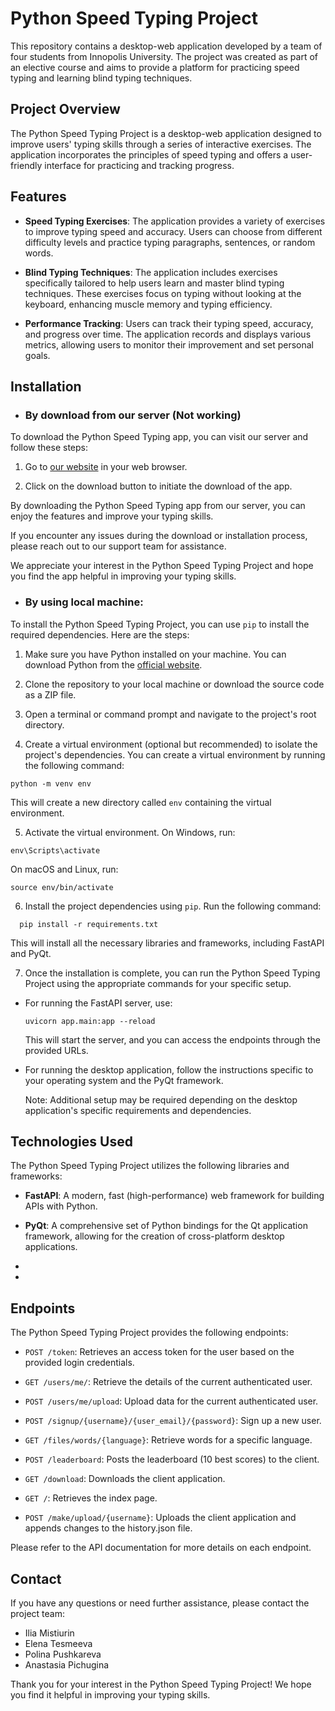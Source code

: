 # Python Speed Typing Project

This repository contains a desktop-web application developed by a team of four students from Innopolis University. The
project was created as part of an elective course and aims to provide a platform for practicing speed typing and
learning blind typing techniques.

## Project Overview

The Python Speed Typing Project is a desktop-web application designed to improve users' typing skills through a series
of interactive exercises. The application incorporates the principles of speed typing and offers a user-friendly
interface for practicing and tracking progress.

## Features

- **Speed Typing Exercises**: The application provides a variety of exercises to improve typing speed and accuracy.
  Users can choose from different difficulty levels and practice typing paragraphs, sentences, or random words.

- **Blind Typing Techniques**: The application includes exercises specifically tailored to help users learn and master
  blind typing techniques. These exercises focus on typing without looking at the keyboard, enhancing muscle memory and
  typing efficiency.

- **Performance Tracking**: Users can track their typing speed, accuracy, and progress over time. The application
  records and displays various metrics, allowing users to monitor their improvement and set personal goals.

## Installation

- ### By download from our server (Not working)

To download the Python Speed Typing app, you can visit our server and follow these steps:

1. Go to [our website](https://) in your web browser.

2. Click on the download button to initiate the download of the app.

By downloading the Python Speed Typing app from our server, you can enjoy the features and improve your typing skills.

If you encounter any issues during the download or installation process, please reach out to our support team for
assistance.

We appreciate your interest in the Python Speed Typing Project and hope you find the app helpful in improving your
typing skills.

- ### By using local machine:

To install the Python Speed Typing Project, you can use `pip` to install the required dependencies. Here are the steps:

1. Make sure you have Python installed on your machine. You can download Python from
   the [official website](https://www.python.org/downloads/).

2. Clone the repository to your local machine or download the source code as a ZIP file.

3. Open a terminal or command prompt and navigate to the project's root directory.

4. Create a virtual environment (optional but recommended) to isolate the project's dependencies. You can create a
   virtual environment by running the following command:

```commandline
python -m venv env
```

This will create a new directory called `env` containing the virtual environment.

5. Activate the virtual environment. On Windows, run:

```commandline
env\Scripts\activate
```

On macOS and Linux, run:

```commandline
source env/bin/activate
```

6. Install the project dependencies using `pip`. Run the following command:

  ```commandline
    pip install -r requirements.txt
  ```

This will install all the necessary libraries and frameworks, including FastAPI and PyQt.

7. Once the installation is complete, you can run the Python Speed Typing Project using the appropriate commands for
   your specific setup.

- For running the FastAPI server, use:

  ```
  uvicorn app.main:app --reload
  ```

  This will start the server, and you can access the endpoints through the provided URLs.

- For running the desktop application, follow the instructions specific to your operating system and the PyQt framework.

  Note: Additional setup may be required depending on the desktop application's specific requirements and dependencies.

## Technologies Used

The Python Speed Typing Project utilizes the following libraries and frameworks:

- **FastAPI**: A modern, fast (high-performance) web framework for building APIs with Python.

- **PyQt**: A comprehensive set of Python bindings for the Qt application framework, allowing for the creation of
  cross-platform desktop applications.

-

-

## Endpoints

The Python Speed Typing Project provides the following endpoints:

- `POST /token`: Retrieves an access token for the user based on the provided login credentials.

- `GET /users/me/`: Retrieve the details of the current authenticated user.

- `POST /users/me/upload`: Upload data for the current authenticated user.

- `POST /signup/{username}/{user_email}/{password}`: Sign up a new user.

- `GET /files/words/{language}`: Retrieve words for a specific language.

- `POST /leaderboard`: Posts the leaderboard (10 best scores) to the client.

- `GET /download`: Downloads the client application.

- `GET /`: Retrieves the index page.

- `POST /make/upload/{username}`: Uploads the client application and appends changes to the history.json file.

Please refer to the API documentation for more details on each endpoint.

## Contact

If you have any questions or need further assistance, please contact the project team:

- Ilia Mistiurin
- Elena Tesmeeva
- Polina Pushkareva
- Anastasia Pichugina

Thank you for your interest in the Python Speed Typing Project! We hope you find it helpful in improving your typing
skills.

